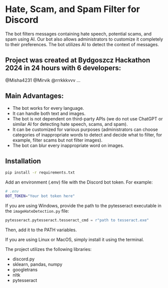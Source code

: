 # Hate, Scam, and Spam Filter for Discord

The bot filters messages containing hate speech, potential scams, and spam using AI. Our bot also allows administrators to customize it completely to their preferences. The bot utilizes AI to detect the context of messages.

## Project was created at Bydgoszcz Hackathon 2024 in 24 hours with 6 developers:
@Misha4231
@Mirvik
@rrrkkkvvv
...

## Main Advantages:
* The bot works for every language.
* It can handle both text and images.
* The bot is not dependent on third-party APIs (we do not use ChatGPT or similar AI for detecting hate speech, scams, and spam).
* It can be customized for various purposes (administrators can choose categories of inappropriate words to detect and decide what to filter, for example, filter scams but not filter images).
* The bot can blur every inappropriate word on images.

## Installation
```bash
pip install -r requirements.txt
```
Add an environment (.env) file with the Discord bot token. For example:

```bash
# .env
BOT_TOKEN="Your bot token here"
```

If you are using Windows, provide the path to the pytesseract executable in the `imageHateDetection.py` file:
```python
pytesseract.pytesseract.tesseract_cmd = r"path to tesseract.exe"
```
Then, add it to the PATH variables.

If you are using Linux or MacOS, simply install it using the terminal.

The project utilizes the following libraries:
* discord.py
* sklearn, pandas, numpy
* googletrans
* nltk
* pytesseract

